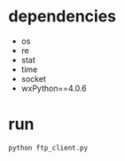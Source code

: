 # dependencies

- os
- re
- stat
- time
- socket
- wxPython==4.0.6

# run

```bash
python ftp_client.py
```

